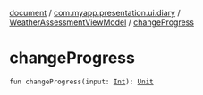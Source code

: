 [document](../../index.md) / [com.myapp.presentation.ui.diary](../index.md) / [WeatherAssessmentViewModel](index.md) / [changeProgress](./change-progress.md)

# changeProgress

`fun changeProgress(input: `[`Int`](https://kotlinlang.org/api/latest/jvm/stdlib/kotlin/-int/index.html)`): `[`Unit`](https://kotlinlang.org/api/latest/jvm/stdlib/kotlin/-unit/index.html)